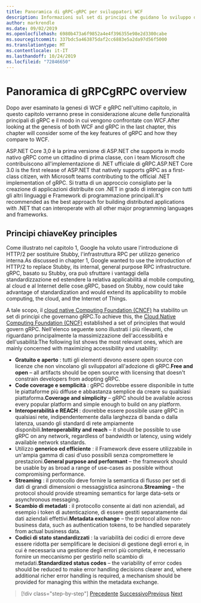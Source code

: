 ```yaml
---
title: Panoramica di gRPC-gRPC per sviluppatori WCF
description: Informazioni sul set di principi che guidano lo sviluppo di gRPC.
author: markrendle
ms.date: 09/02/2019
ms.openlocfilehash: 6980b473a6f9852a4e4f396355e98e2d3300cabe
ms.sourcegitcommit: 337bdc5a463875daf2cc6883e5a2da97d56f5000
ms.translationtype: MT
ms.contentlocale: it-IT
ms.lasthandoff: 10/24/2019
ms.locfileid: "72846650"
---
```

# <a name="grpc-overview"></a><span data-ttu-id="e834f-103">Panoramica di gRPC</span><span class="sxs-lookup"><span data-stu-id="e834f-103">gRPC overview</span></span>

<span data-ttu-id="e834f-104">Dopo aver esaminato la genesi di WCF e gRPC nell'ultimo capitolo, in questo capitolo verranno prese in considerazione alcune delle funzionalità principali di gRPC e il modo in cui vengono confrontate con WCF.</span><span class="sxs-lookup"><span data-stu-id="e834f-104">After looking at the genesis of both WCF and gRPC in the last chapter, this chapter will consider some of the key features of gRPC and how they compare to WCF.</span></span>

<span data-ttu-id="e834f-105">ASP.NET Core 3,0 è la prima versione di ASP.NET che supporta in modo nativo gRPC come un cittadino di prima classe, con i team Microsoft che contribuiscono all'implementazione di .NET ufficiale di gRPC.</span><span class="sxs-lookup"><span data-stu-id="e834f-105">ASP.NET Core 3.0 is the first release of ASP.NET that natively supports gRPC as a first-class citizen, with Microsoft teams contributing to the official .NET implementation of gRPC.</span></span> <span data-ttu-id="e834f-106">Si tratta di un approccio consigliato per la creazione di applicazioni distribuite con .NET in grado di interagire con tutti gli altri linguaggi e Framework di programmazione principali.</span><span class="sxs-lookup"><span data-stu-id="e834f-106">It's recommended as the best approach for building distributed applications with .NET that can interoperate with all other major programming languages and frameworks.</span></span>

## <a name="key-principles"></a><span data-ttu-id="e834f-107">Principi chiave</span><span class="sxs-lookup"><span data-stu-id="e834f-107">Key principles</span></span>

<span data-ttu-id="e834f-108">Come illustrato nel capitolo 1, Google ha voluto usare l'introduzione di HTTP/2 per sostituire Stubby, l'infrastruttura RPC per utilizzo generico interna.</span><span class="sxs-lookup"><span data-stu-id="e834f-108">As discussed in chapter 1, Google wanted to use the introduction of HTTP/2 to replace Stubby, its internal, general purpose RPC infrastructure.</span></span> <span data-ttu-id="e834f-109">gRPC, basato su Stubby, ora può sfruttare i vantaggi della standardizzazione ed estendere la relativa applicabilità al mobile computing, al cloud e al Internet delle cose.</span><span class="sxs-lookup"><span data-stu-id="e834f-109">gRPC, based on Stubby, now could take advantage of standardization and would extend its applicability to mobile computing, the cloud, and the Internet of Things.</span></span>

<span data-ttu-id="e834f-110">A tale scopo, il [cloud native Computing Foundation (CNCF)](https://www.cncf.io/) ha stabilito un set di principi che governano gRPC.</span><span class="sxs-lookup"><span data-stu-id="e834f-110">To achieve this, the [Cloud Native Computing Foundation (CNCF)](https://www.cncf.io/) established a set of principles that would govern gRPC.</span></span> <span data-ttu-id="e834f-111">Nell'elenco seguente sono illustrati i più rilevanti, che riguardano principalmente la massimizzazione dell'accessibilità e dell'usabilità:</span><span class="sxs-lookup"><span data-stu-id="e834f-111">The following list shows the most relevant ones, which are mainly concerned with maximizing accessibility and usability:</span></span>

- <span data-ttu-id="e834f-112">**Gratuito e aperto** : tutti gli elementi devono essere open source con licenze che non vincolano gli sviluppatori all'adozione di gRPC.</span><span class="sxs-lookup"><span data-stu-id="e834f-112">**Free and open** – all artifacts should be open source with licensing that doesn't constrain developers from adopting gRPC.</span></span>
- <span data-ttu-id="e834f-113">**Code coverage e semplicità** : gRPC dovrebbe essere disponibile in tutte le piattaforme più diffuse e abbastanza semplice da creare su qualsiasi piattaforma.</span><span class="sxs-lookup"><span data-stu-id="e834f-113">**Coverage and simplicity** – gRPC should be available across every popular platform and simple enough to build on any platform.</span></span>
- <span data-ttu-id="e834f-114">**Interoperabilità e REACH** : dovrebbe essere possibile usare gRPC in qualsiasi rete, indipendentemente dalla larghezza di banda o dalla latenza, usando gli standard di rete ampiamente disponibili.</span><span class="sxs-lookup"><span data-stu-id="e834f-114">**Interoperability and reach** – it should be possible to use gRPC on any network, regardless of bandwidth or latency, using widely available network standards.</span></span>
- <span data-ttu-id="e834f-115">Utilizzo **generico ed efficiente** : il Framework deve essere utilizzabile in un'ampia gamma di casi d'uso possibili senza compromettere le prestazioni.</span><span class="sxs-lookup"><span data-stu-id="e834f-115">**General purpose and performant** – the framework should be usable by as broad a range of use-cases as possible without compromising performance.</span></span>
- <span data-ttu-id="e834f-116">**Streaming** : il protocollo deve fornire la semantica di flusso per set di dati di grandi dimensioni o messaggistica asincrona.</span><span class="sxs-lookup"><span data-stu-id="e834f-116">**Streaming** – the protocol should provide streaming semantics for large data-sets or asynchronous messaging.</span></span>
- <span data-ttu-id="e834f-117">**Scambio di metadati** : il protocollo consente ai dati non aziendali, ad esempio i token di autenticazione, di essere gestiti separatamente dai dati aziendali effettivi.</span><span class="sxs-lookup"><span data-stu-id="e834f-117">**Metadata exchange** – the protocol allow non-business data, such as authentication tokens, to be handled separately from actual business data.</span></span>
- <span data-ttu-id="e834f-118">**Codici di stato standardizzati** : la variabilità dei codici di errore deve essere ridotta per semplificare le decisioni di gestione degli errori e, in cui è necessaria una gestione degli errori più completa, è necessario fornire un meccanismo per gestirlo nello scambio di metadati.</span><span class="sxs-lookup"><span data-stu-id="e834f-118">**Standardized status codes** – the variability of error codes should be reduced to make error handling decisions clearer and, where additional richer error handling is required, a mechanism should be provided for managing this within the metadata exchange.</span></span>

>[!div class="step-by-step"]
><span data-ttu-id="e834f-119">[Precedente](introduction.md)
>[Successivo](approach.md)</span><span class="sxs-lookup"><span data-stu-id="e834f-119">[Previous](introduction.md)
[Next](approach.md)</span></span>
